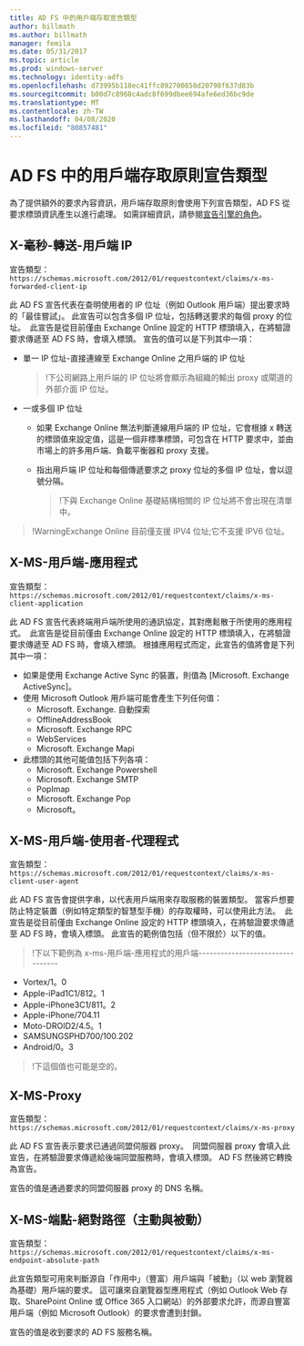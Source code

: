 ```yaml
---
title: AD FS 中的用戶端存取宣告類型
author: billmath
ms.author: billmath
manager: femila
ms.date: 05/31/2017
ms.topic: article
ms.prod: windows-server
ms.technology: identity-adfs
ms.openlocfilehash: d73995b118ec41ffc892700858d20798f637d83b
ms.sourcegitcommit: b00d7c8968c4adc8f699dbee694afe6ed36bc9de
ms.translationtype: MT
ms.contentlocale: zh-TW
ms.lasthandoff: 04/08/2020
ms.locfileid: "80857481"
---
```

# <a name="client-access-policy-claim-types-in-ad-fs"></a>AD FS 中的用戶端存取原則宣告類型

為了提供額外的要求內容資訊，用戶端存取原則會使用下列宣告類型，AD FS 從要求標頭資訊產生以進行處理。  如需詳細資訊，請參閱[宣告引擎的角色](../technical-reference/the-role-of-the-claims-engine.md)。

## <a name="x-ms-forwarded-client-ip"></a>X-毫秒-轉送-用戶端 IP

宣告類型： `https://schemas.microsoft.com/2012/01/requestcontext/claims/x-ms-forwarded-client-ip`

此 AD FS 宣告代表在查明使用者的 IP 位址（例如 Outlook 用戶端）提出要求時的「最佳嘗試」。 此宣告可以包含多個 IP 位址，包括轉送要求的每個 proxy 的位址。  此宣告是從目前僅由 Exchange Online 設定的 HTTP 標頭填入，在將驗證要求傳遞至 AD FS 時，會填入標頭。 宣告的值可以是下列其中一項：


- 單一 IP 位址-直接連線至 Exchange Online 之用戶端的 IP 位址

    >!下公司網路上用戶端的 IP 位址將會顯示為組織的輸出 proxy 或閘道的外部介面 IP 位址。

- 一或多個 IP 位址
  - 如果 Exchange Online 無法判斷連線用戶端的 IP 位址，它會根據 x 轉送的標頭值來設定值，這是一個非標準標頭，可包含在 HTTP 要求中，並由市場上的許多用戶端、負載平衡器和 proxy 支援。
  - 指出用戶端 IP 位址和每個傳遞要求之 proxy 位址的多個 IP 位址，會以逗號分隔。

    >!下與 Exchange Online 基礎結構相關的 IP 位址將不會出現在清單中。


>!WarningExchange Online 目前僅支援 IPV4 位址;它不支援 IPV6 位址。 


## <a name="x-ms-client-application"></a>X-MS-用戶端-應用程式

宣告類型： `https://schemas.microsoft.com/2012/01/requestcontext/claims/x-ms-client-application`

此 AD FS 宣告代表終端用戶端所使用的通訊協定，其對應鬆散于所使用的應用程式。  此宣告是從目前僅由 Exchange Online 設定的 HTTP 標頭填入，在將驗證要求傳遞至 AD FS 時，會填入標頭。 根據應用程式而定，此宣告的值將會是下列其中一項：



- 如果是使用 Exchange Active Sync 的裝置，則值為 [Microsoft. Exchange ActiveSync]。 
- 使用 Microsoft Outlook 用戶端可能會產生下列任何值：
    - Microsoft. Exchange. 自動探索
    - OfflineAddressBook
    - Microsoft. Exchange RPC
    - WebServices
    - Microsoft. Exchange Mapi
- 此標頭的其他可能值包括下列各項：
    - Microsoft. Exchange Powershell
    - Microsoft. Exchange SMTP
    - PopImap
    - Microsoft. Exchange Pop
    - Microsoft。

## <a name="x-ms-client-user-agent"></a>X-MS-用戶端-使用者-代理程式

宣告類型： `https://schemas.microsoft.com/2012/01/requestcontext/claims/x-ms-client-user-agent`

此 AD FS 宣告會提供字串，以代表用戶端用來存取服務的裝置類型。 當客戶想要防止特定裝置（例如特定類型的智慧型手機）的存取權時，可以使用此方法。  此宣告是從目前僅由 Exchange Online 設定的 HTTP 標頭填入，在將驗證要求傳遞至 AD FS 時，會填入標頭。 此宣告的範例值包括（但不限於）以下的值。
>!下以下範例為 x-ms-用戶端-應用程式的用戶端---------------------------------

- Vortex/1。0
- Apple-iPad1C1/812。1
- Apple-iPhone3C1/811。2
- Apple-iPhone/704.11
- Moto-DROID2/4.5。1
- SAMSUNGSPHD700/100.202
- Android/0。3

>!下這個值也可能是空的。


## <a name="x-ms-proxy"></a>X-MS-Proxy

宣告類型： `https://schemas.microsoft.com/2012/01/requestcontext/claims/x-ms-proxy`

此 AD FS 宣告表示要求已通過同盟伺服器 proxy。  同盟伺服器 proxy 會填入此宣告，在將驗證要求傳遞給後端同盟服務時，會填入標頭。 AD FS 然後將它轉換為宣告。 

宣告的值是通過要求的同盟伺服器 proxy 的 DNS 名稱。

## <a name="x-ms-endpoint-absolute-path-active-vs-passive"></a>X-MS-端點-絕對路徑（主動與被動）

宣告類型： `https://schemas.microsoft.com/2012/01/requestcontext/claims/x-ms-endpoint-absolute-path`

此宣告類型可用來判斷源自「作用中」（豐富）用戶端與「被動」（以 web 瀏覽器為基礎）用戶端的要求。 這可讓來自瀏覽器型應用程式（例如 Outlook Web 存取、SharePoint Online 或 Office 365 入口網站）的外部要求允許，而源自豐富用戶端（例如 Microsoft Outlook）的要求會遭到封鎖。

宣告的值是收到要求的 AD FS 服務名稱。
